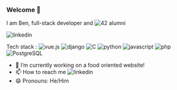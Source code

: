 ### Welcome 🐻

I am Ben, full-stack developer and ![42](https://img.shields.io/badge/42-000000?style=for-the-badge&logo=42&logoColor=white) alumni

![linkedin](https://img.shields.io/badge/LinkedIn-0A66C2?style=for-the-badge&logo=LinkedIn&logoColor=white)


Tech stack : ![vue.js](https://img.shields.io/badge/Vue.js-4FC08D?style=for-the-badge&logo=Vue.js&logoColor=white) ![django](https://img.shields.io/badge/Django-092E20?style=for-the-badge&logo=Django&logoColor=white) ![C](https://img.shields.io/badge/C-A8B9CC?style=for-the-badge&logo=C&logoColor=white) ![python](https://img.shields.io/badge/Python-3776AB?style=for-the-badge&logo=Python&logoColor=white) ![javascript](https://img.shields.io/badge/JavaScript-F7DF1E?style=for-the-badge&logo=JavaScript&logoColor=white) ![php](https://img.shields.io/badge/Php-777BB4?style=for-the-badge&logo=Php&logoColor=white) ![PostgreSQL](https://img.shields.io/badge/PostgreSQL-4169E1?style=for-the-badge&logo=PostgreSQL&logoColor=white)

- 🔭 I’m currently working on a food oriented website!
- 📫 How to reach me ![linkedin](https://img.shields.io/badge/LinkedIn-0A66C2?style=for-the-badge&logo=LinkedIn&logoColor=white)
- 😄 Pronouns: He/Him
